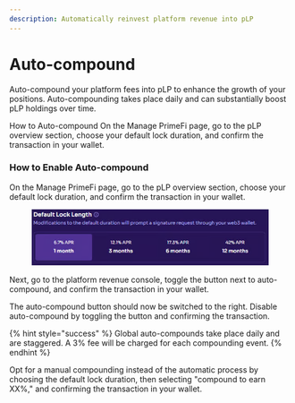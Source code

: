 ```yaml
---
description: Automatically reinvest platform revenue into pLP
---
```


# Auto-compound

Auto-compound your platform fees into pLP to enhance the growth of your positions. Auto-compounding takes place daily and can substantially boost pLP holdings over time.

How to Auto-compound On the Manage PrimeFi page, go to the pLP overview section, choose your default lock duration, and confirm the transaction in your wallet.

### How to Enable Auto-compound

On the Manage PrimeFi page, go to the pLP overview section, choose your default lock duration, and confirm the transaction in your wallet.

<figure><img src="../.gitbook/assets/image (128).png" alt=""><figcaption></figcaption></figure>

Next, go to the platform revenue console, toggle the button next to auto-compound, and confirm the transaction in your wallet.

The auto-compound button should now be switched to the right. Disable auto-compound by toggling the button and confirming the transaction.

{% hint style="success" %}
Global auto-compounds take place daily and are staggered. A 3% fee will be charged for each compounding event.
{% endhint %}

Opt for a manual compounding instead of the automatic process by choosing the default lock duration, then selecting "compound to earn XX%," and confirming the transaction in your wallet.
